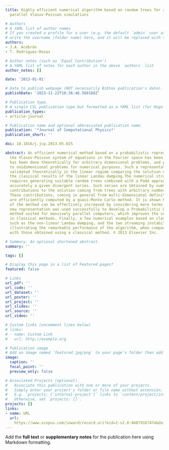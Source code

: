 ```yaml
---
title: Highly efficient numerical algorithm based on random trees for accelerating
  parallel Vlasov-Poisson simulations

# Authors
# A YAML list of author names
# If you created a profile for a user (e.g. the default `admin` user at `content/authors/admin/`), 
# write the username (folder name) here, and it will be replaced with their full name and linked to their profile.
authors:
- J.A. Acebrón
- T. Rodríguez-Rozas

# Author notes (such as 'Equal Contribution')
# A YAML list of notes for each author in the above `authors` list
author_notes: []

date: '2013-01-01'

# Date to publish webpage (NOT necessarily Bibtex publication's date).
publishDate: '2023-11-22T10:36:46.568168Z'

# Publication type.
# A single CSL publication type but formatted as a YAML list (for Hugo requirements).
publication_types:
- article-journal

# Publication name and optional abbreviated publication name.
publication: '*Journal of Computational Physics*'
publication_short: ''

doi: 10.1016/j.jcp.2013.05.025

abstract: An efficient numerical method based on a probabilistic representation for
  the Vlasov-Poisson system of equations in the Fourier space has been derived. This
  has been done theoretically for arbitrary dimensional problems, and particularized
  to unidimensional problems for numerical purposes. Such a representation has been
  validated theoretically in the linear regime comparing the solution obtained with
  the classical results of the linear Landau damping.The numerical strategy followed
  requires generating suitable random trees combined with a Padé approximant for approximating
  accurately a given divergent series. Such series are obtained by summing the partial
  contributions to the solution coming from trees with arbitrary number of branches.
  These contributions, coming in general from multi-dimensional definite integrals,
  are efficiently computed by a quasi-Monte Carlo method. It is shown how the accuracy
  of the method can be effectively increased by considering more terms of the series.The
  new representation was used successfully to develop a Probabilistic Domain Decomposition
  method suited for massively parallel computers, which improves the scalability found
  in classical methods. Finally, a few numerical examples based on classical phenomena
  such as the non-linear Landau damping, and the two streaming instability are given,
  illustrating the remarkable performance of the algorithm, when compared the results
  with those obtained using a classical method. © 2013 Elsevier Inc.

# Summary. An optional shortened abstract.
summary: ''

tags: []

# Display this page in a list of Featured pages?
featured: false

# Links
url_pdf: ''
url_code: ''
url_dataset: ''
url_poster: ''
url_project: ''
url_slides: ''
url_source: ''
url_video: ''

# Custom links (uncomment lines below)
# links:
# - name: Custom Link
#   url: http://example.org

# Publication image
# Add an image named `featured.jpg/png` to your page's folder then add a caption below.
image:
  caption: ''
  focal_point: ''
  preview_only: false

# Associated Projects (optional).
#   Associate this publication with one or more of your projects.
#   Simply enter your project's folder or file name without extension.
#   E.g. `projects: ['internal-project']` links to `content/project/internal-project/index.md`.
#   Otherwise, set `projects: []`.
projects: []
links:
- name: URL
  url: 
    https://www.scopus.com/inward/record.uri?eid=2-s2.0-84879167474&doi=10.1016%2fj.jcp.2013.05.025&partnerID=40&md5=a6faf90e16c0bed2c200048e317af3a5
---
```


Add the **full text** or **supplementary notes** for the publication here using Markdown formatting.
